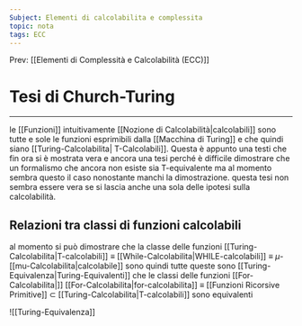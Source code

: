 ```yaml
---
Subject: Elementi di calcolabilita e complessita
topic: nota
tags: ECC
---
```


Prev: [[Elementi di Complessità e Calcolabilità (ECC)]]

# Tesi di Church-Turing
---
le [[Funzioni]] intuitivamente [[Nozione di Calcolabilità|calcolabili]] sono tutte e sole le funzioni esprimibili dalla [[Macchina di Turing]] e che quindi siano [[Turing-Calcolabilita| T-Calcolabili]]. Questa è appunto una testi che fin ora si è mostrata vera e ancora una tesi perché è difficile dimostrare che un formalismo che ancora non esiste sia T-equivalente ma al momento sembra questo il caso nonostante manchi la dimostrazione.
questa tesi non sembra essere vera se si lascia anche una sola delle ipotesi sulla calcolabilità. 

## Relazioni tra classi di funzioni calcolabili
al momento si può dimostrare che la classe delle funzioni 
	[[Turing-Calcolabilita|T-calcolabili]] $\equiv$ [[While-Calcolabilita|WHILE-calcolabili]] $\equiv$ $\mu$-[[mu-Calcolabilita|calcolabile]] 
sono quindi tutte queste sono [[Turing-Equivalenza|Turing-Equivalenti]]
che le classi  delle funzioni 
	[[For-Calcolabilita|]]	 [[For-Calcolabilita|for-calcolabilita]] $\equiv$ [[Funzioni Ricorsive Primitive]] $\subset$ [[Turing-Calcolabilita|T-calcolabili]] 
sono equivalenti


![[Turing-Equivalenza]]